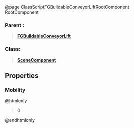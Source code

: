 @page ClassScriptFGBuildableConveyorLiftRootComponent RootComponent
### Parent :
<b><a href="_class_script_f_g_buildable_conveyor_lift.html"><blockquote>FGBuildableConveyorLift</blockquote></a></b>
### Class:
<b><a href="_class_script_scene_component.html"><blockquote>SceneComponent</blockquote></a></b>
## Properties
### Mobility
@htmlonly
<blockquote>0</blockquote>
@endhtmlonly

